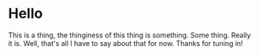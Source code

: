 # Hello

This is a thing, the thinginess of this thing is something. Some thing. Really it is. Well, that's all I have to say about that for now. Thanks for tuning in!
